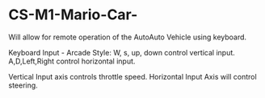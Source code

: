 # CS-M1-Mario-Car-
Will allow for remote operation of the AutoAuto Vehicle using keyboard.

Keyboard Input - Arcade Style:
W, s, up, down control vertical input.
A,D,Left,Right control horizontal input.

Vertical Input axis controls throttle speed.
Horizontal Input Axis will control steering.

